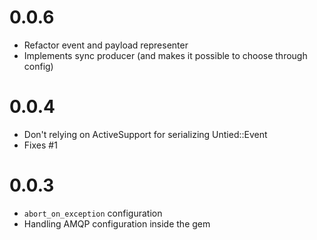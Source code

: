 # 0.0.6

- Refactor event and payload representer
- Implements sync producer (and makes it possible to choose through config)

# 0.0.4

- Don't relying on ActiveSupport for serializing Untied::Event
- Fixes #1

# 0.0.3

- ``abort_on_exception`` configuration
- Handling AMQP configuration inside the gem
